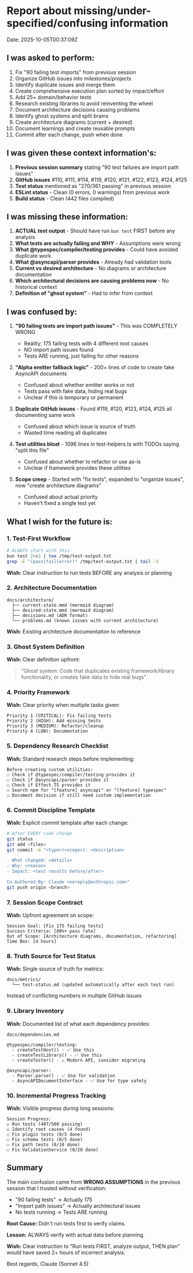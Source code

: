 # Report about missing/under-specified/confusing information

Date: 2025-10-05T00:37:09Z

## I was asked to perform:

1. Fix "90 failing test imports" from previous session
2. Organize GitHub issues into milestones/projects
3. Identify duplicate issues and merge them
4. Create comprehensive execution plan sorted by impact/effort
5. Add 25+ domain/behavior tests
6. Research existing libraries to avoid reinventing the wheel
7. Document architecture decisions causing problems
8. Identify ghost systems and split brains
9. Create architecture diagrams (current + desired)
10. Document learnings and create reusable prompts
11. Commit after each change, push when done

## I was given these context information's:

1. **Previous session summary** stating "90 test failures are import path issues"
2. **GitHub issues** #110, #111, #114, #119, #120, #121, #122, #123, #124, #125
3. **Test status** mentioned as "270/361 passing" in previous session
4. **ESLint status** - Clean (0 errors, 0 warnings) from previous work
5. **Build status** - Clean (442 files compiled)

## I was missing these information:

1. **ACTUAL test output** - Should have run `bun test` FIRST before any analysis
2. **What tests are actually failing and WHY** - Assumptions were wrong
3. **What @typespec/compiler/testing provides** - Could have avoided duplicate work
4. **What @asyncapi/parser provides** - Already had validation tools
5. **Current vs desired architecture** - No diagrams or architecture documentation
6. **Which architectural decisions are causing problems now** - No historical context
7. **Definition of "ghost system"** - Had to infer from context

## I was confused by:

1. **"90 failing tests are import path issues"** - This was COMPLETELY WRONG
   - Reality: 175 failing tests with 4 different root causes
   - NO import path issues found
   - Tests ARE running, just failing for other reasons

2. **"Alpha emitter fallback logic"** - 200+ lines of code to create fake AsyncAPI documents
   - Confused about whether emitter works or not
   - Tests pass with fake data, hiding real bugs
   - Unclear if this is temporary or permanent

3. **Duplicate GitHub issues** - Found #119, #120, #123, #124, #125 all documenting same work
   - Confused about which issue is source of truth
   - Wasted time reading all duplicates

4. **Test utilities bloat** - 1096 lines in test-helpers.ts with TODOs saying "split this file"
   - Confused about whether to refactor or use as-is
   - Unclear if framework provides these utilities

5. **Scope creep** - Started with "fix tests", expanded to "organize issues", now "create architecture diagrams"
   - Confused about actual priority
   - Haven't fixed a single test yet

## What I wish for the future is:

### 1. **Test-First Workflow**
```bash
# ALWAYS start with this
bun test 2>&1 | tee /tmp/test-output.txt
grep -E "(pass|fail|error)" /tmp/test-output.txt | tail -5
```

**Wish:** Clear instruction to run tests BEFORE any analysis or planning

### 2. **Architecture Documentation**
```
docs/architecture/
  ├── current-state.mmd (mermaid diagram)
  ├── desired-state.mmd (mermaid diagram)
  ├── decisions.md (ADR format)
  └── problems.md (known issues with current architecture)
```

**Wish:** Existing architecture documentation to reference

### 3. **Ghost System Definition**
**Wish:** Clear definition upfront:
> "Ghost system: Code that duplicates existing framework/library functionality, or creates fake data to hide real bugs"

### 4. **Priority Framework**
**Wish:** Clear priority when multiple tasks given:
```
Priority 1 (CRITICAL): Fix failing tests
Priority 2 (HIGH): Add missing tests
Priority 3 (MEDIUM): Refactor/cleanup
Priority 4 (LOW): Documentation
```

### 5. **Dependency Research Checklist**
**Wish:** Standard research steps before implementing:
```
Before creating custom utilities:
☐ Check if @typespec/compiler/testing provides it
☐ Check if @asyncapi/parser provides it
☐ Check if Effect.TS provides it
☐ Search npm for "[feature] asyncapi" or "[feature] typespec"
☐ Document decision if still need custom implementation
```

### 6. **Commit Discipline Template**
**Wish:** Explicit commit template after each change:
```bash
# After EVERY code change
git status
git add <files>
git commit -m "<type>(<scope>): <description>

- What changed: <details>
- Why: <reason>
- Impact: <test results before/after>

Co-Authored-By: Claude <noreply@anthropic.com>"
git push origin <branch>
```

### 7. **Session Scope Contract**
**Wish:** Upfront agreement on scope:
```
Session Goal: [Fix 175 failing tests]
Success Criteria: [80%+ pass rate]
Out of Scope: [Architecture diagrams, documentation, refactoring]
Time Box: [4 hours]
```

### 8. **Truth Source for Test Status**
**Wish:** Single source of truth for metrics:
```
docs/metrics/
  └── test-status.md (updated automatically after each test run)
```

Instead of conflicting numbers in multiple GitHub issues

### 9. **Library Inventory**
**Wish:** Documented list of what each dependency provides:
```
docs/dependencies.md

@typespec/compiler/testing:
  - createTestHost() - ✅ Use this
  - createTestLibrary() - ✅ Use this
  - createTester() - ⚠️ Modern API, consider migrating

@asyncapi/parser:
  - Parser.parse() - ✅ Use for validation
  - AsyncAPIDocumentInterface - ✅ Use for type safety
```

### 10. **Incremental Progress Tracking**
**Wish:** Visible progress during long sessions:
```
Session Progress:
☑ Run tests (407/580 passing)
☑ Identify root causes (4 found)
☐ Fix plugin tests (0/5 done)
☐ Fix schema tests (0/5 done)
☐ Fix path tests (0/10 done)
☐ Fix ValidationService (0/20 done)
```

## Summary

The main confusion came from **WRONG ASSUMPTIONS** in the previous session that I trusted without verification:
- "90 failing tests" → Actually 175
- "Import path issues" → Actually architectural issues
- No tests running → Tests ARE running

**Root Cause:** Didn't run tests first to verify claims.

**Lesson:** ALWAYS verify with actual data before planning.

**Wish:** Clear instruction to "Run tests FIRST, analyze output, THEN plan" would have saved 2+ hours of incorrect analysis.


Best regards,
Claude (Sonnet 4.5)
